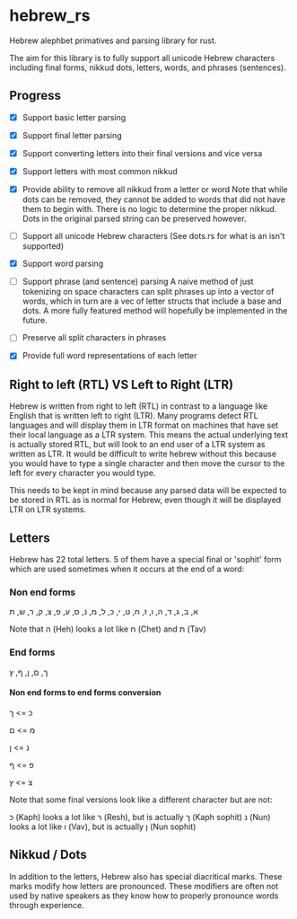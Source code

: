 # hebrew_rs

Hebrew alephbet primatives and parsing library for rust.

The aim for this library is to fully support all unicode Hebrew characters including final forms,
nikkud dots, letters, words, and phrases (sentences).

## Progress

- [x] Support basic letter parsing 
- [x] Support final letter parsing 
- [x] Support converting letters into their final versions and vice versa
- [x] Support letters with most common nikkud 
- [x] Provide ability to remove all nikkud from a letter or word
        Note that while dots can be removed, they cannot be added to words that did not
        have them to begin with. There is no logic to determine the proper nikkud.
        Dots in the original parsed string can be preserved however.

- [ ] Support all unicode Hebrew characters (See dots.rs for what is an isn't supported)
- [x] Support word parsing 
- [ ] Support phrase (and sentence) parsing
        A naive method of just tokenizing on space characters can split phrases up into
        a vector of words, which in turn are a vec of letter structs that include a base
        and dots. A more fully featured method will hopefully be implemented in the future.
- [ ] Preserve all split characters in phrases
- [x] Provide full word representations of each letter


## Right to left (RTL) VS Left to Right (LTR)

Hebrew is written from right to left (RTL) in contrast to a language like English that is
written left to right (LTR). Many programs detect RTL languages and will display them in
LTR format on machines that have set their local language as a LTR system. This means the
actual underlying text is actually stored RTL, but will look to an end user of a LTR system as 
written as LTR. It would be difficult to write hebrew without this because you would have
to type a single character and then move the cursor to the left for every character you would
type.

This needs to be kept in mind because any parsed data will be expected to be stored in RTL as
is normal for Hebrew, even though it will be displayed LTR on LTR systems.


## Letters

Hebrew has 22 total letters. 5 of them have a special final or 'sophit' form which are used
sometimes when it occurs at the end of a word:

### Non end forms

א, ב, ג, ד, ה, ו, ז, ח, ט, י, כ, ל, מ, נ, ס, ע, פ, צ, ק, ר, ש, ת

Note that ה (Heh) looks a lot like ח (Chet) and ת (Tav)


### End forms

ך, ם, ן, ף, ץ


#### Non end forms to end forms conversion

כ => ך

מ => ם

נ => ן

פ => ף

צ => ץ

Note that some final versions look like a different character but are not:

כ (Kaph) looks a lot like ר (Resh), but is actually ך (Kaph sophit)
נ (Nun) looks a lot like ו (Vav), but is actually ן (Nun sophit)

## Nikkud / Dots

In addition to the letters, Hebrew also has special diacritical marks. These marks modify how
letters are pronounced. These modifiers are often not used by native speakers as they know
how to properly pronounce words through experience.

